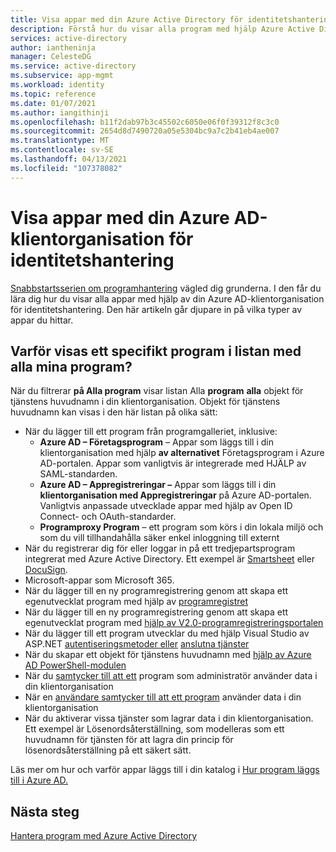 ```yaml
---
title: Visa appar med din Azure Active Directory för identitetshantering
description: Förstå hur du visar alla program med hjälp Azure Active Directory klientorganisationen för identitetshantering.
services: active-directory
author: iantheninja
manager: CelesteDG
ms.service: active-directory
ms.subservice: app-mgmt
ms.workload: identity
ms.topic: reference
ms.date: 01/07/2021
ms.author: iangithinji
ms.openlocfilehash: b11f2dab97b3c45502c6050e06f0f39312f8c3c0
ms.sourcegitcommit: 2654d8d7490720a05e5304bc9a7c2b41eb4ae007
ms.translationtype: MT
ms.contentlocale: sv-SE
ms.lasthandoff: 04/13/2021
ms.locfileid: "107378082"
---
```

# <a name="viewing-apps-using-your-azure-ad-tenant-for-identity-management"></a>Visa appar med din Azure AD-klientorganisation för identitetshantering
[Snabbstartsserien om programhantering](view-applications-portal.md) vägled dig grunderna. I den får du lära dig hur du visar alla appar med hjälp av din Azure AD-klientorganisation för identitetshantering. Den här artikeln går djupare in på vilka typer av appar du hittar.

## <a name="why-does-a-specific-application-appear-in-my-all-applications-list"></a>Varför visas ett specifikt program i listan med alla mina program?
När du filtrerar **på Alla program** visar listan Alla **program** **alla** objekt för tjänstens huvudnamn i din klientorganisation. Objekt för tjänstens huvudnamn kan visas i den här listan på olika sätt:
- När du lägger till ett program från programgalleriet, inklusive:
   - **Azure AD – Företagsprogram** – Appar som läggs till i din klientorganisation med hjälp **av alternativet** Företagsprogram i Azure AD-portalen. Appar som vanligtvis är integrerade med HJÄLP av SAML-standarden.
   - **Azure AD – Appregistreringar –** Appar som läggs till i din **klientorganisation med Appregistreringar** på Azure AD-portalen. Vanligtvis anpassade utvecklade appar med hjälp av Open ID Connect- och OAuth-standarder.
   - **Programproxy Program** – ett program som körs i din lokala miljö och som du vill tillhandahålla säker enkel inloggning till externt
- När du registrerar dig för eller loggar in på ett tredjepartsprogram integrerat med Azure Active Directory. Ett exempel är [Smartsheet](https://app.smartsheet.com/b/home) eller [DocuSign](https://www.docusign.net/member/MemberLogin.aspx).
- Microsoft-appar som Microsoft 365.
- När du lägger till en ny programregistrering genom att skapa ett egenutvecklat program med hjälp av [programregistret](../develop/quickstart-register-app.md)
- När du lägger till en ny programregistrering genom att skapa ett egenutvecklat program med [hjälp av V2.0-programregistreringsportalen](../develop/quickstart-register-app.md)
- När du lägger till ett program utvecklar du med hjälp Visual Studio av ASP.NET [autentiseringsmetoder eller](https://www.asp.net/visual-studio/overview/2013/creating-web-projects-in-visual-studio#orgauthoptions) [anslutna tjänster](https://devblogs.microsoft.com/visualstudio/connecting-to-cloud-services/)
- När du skapar ett objekt för tjänstens huvudnamn med [hjälp av Azure AD PowerShell-modulen](/powershell/azure/active-directory/install-adv2)
- När du [samtycker till att ett](../develop/howto-convert-app-to-be-multi-tenant.md) program som administratör använder data i din klientorganisation
- När en [användare samtycker till att ett program](../develop/howto-convert-app-to-be-multi-tenant.md) använder data i din klientorganisation
- När du aktiverar vissa tjänster som lagrar data i din klientorganisation. Ett exempel är Lösenordsåterställning, som modelleras som ett huvudnamn för tjänsten för att lagra din princip för lösenordsåterställning på ett säkert sätt.

Läs mer om hur och varför appar läggs till i din katalog i [Hur program läggs till i Azure AD.](../develop/active-directory-how-applications-are-added.md)

## <a name="next-steps"></a>Nästa steg
[Hantera program med Azure Active Directory](what-is-application-management.md)
